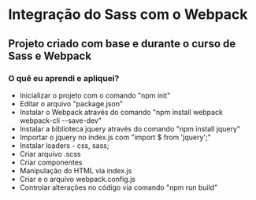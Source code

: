 # Integração do Sass com o Webpack

## Projeto criado com base e durante o curso de Sass e Webpack

### O quê eu aprendi e apliquei?

- Inicializar o projeto com o comando "npm init"
- Editar o arquivo "package.json"
- Instalar o Webpack através do comando "npm install webpack webpack-cli --save-dev"
- Instalar a biblioteca jquery através do comando "npm install jquery"
- Importar o jquery no index.js com "import $ from 'jquery';"
- Instalar loaders - css, sass;
- Criar arquivo .scss
- Criar componentes
- Manipulação do HTML via index.js
- Criar e o arquivo webpack.config.js
- Controlar alterações no código via comando "npm run build"

